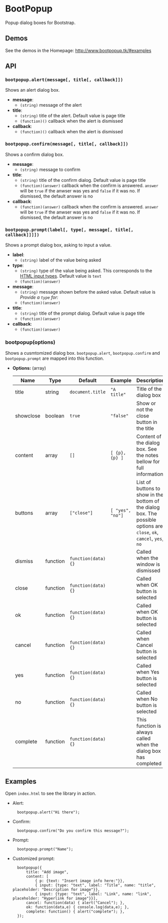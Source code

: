 # BootPopup

Popup dialog boxes for Bootstrap.

## Demos

See the demos in the Homepage: http://www.bootpopup.tk/#examples


## API

### `bootpopup.alert(message[, title[, callback]])`
  
Shows an alert dialog box.

- **message**:
  - `(string)` message of the alert
- **title**:
  - `(string)` title of the alert. Default value is page title
  - `(function)()` callback when the alert is dismissed
- **callback**:
  - `(function)()` callback when the alert is dismissed


### `bootpopup.confirm(message[, title[, callback]])`

Shows a confirm dialog box.

- **message**:
  - `(string)` message to confirm
- **title**:
  - `(string)` title of the confirm dialog. Default value is page title
  - `(function)(answer)` callback when the confirm is answered. `answer` will be `true` if the anwser was yes and `false` if it was no. If dismissed, the default answer is no
- **callback**:
  - `(function)(answer)` callback when the confirm is answered. `answer` will be `true` if the anwser was yes and `false` if it was no. If dismissed, the default answer is no


### `bootpopup.prompt(label[, type[, message[, title[, callback]]]])`

Shows a prompt dialog box, asking to input a value.

- **label**:
  - `(string)` label of the value being asked
- **type**:
  - `(string)` type of the value being asked. This corresponds to the [HTML input types](http://www.w3schools.com/tags/att_input_type.asp). Default value is `text`
  - `(function)(answer)`
- **message**:
  - `(string)` message shown before the asked value. Default value is *Provide a `type` for:*
  - `(function)(answer)`
- **title**:
  - `(string)` title of the prompt dialog. Default value is page title
  - `(function)(answer)`
- **callback**:
  - `(function)(answer)`


### bootpopup(options)

Shows a cusmtomized dialog box. `bootpopup.alert`, `bootpopup.confirm` and `bootpopup.prompt` are mapped into this function.

- **Options:** (array)

  | Name      | Type     | Default             | Example          | Description
  |-----------|----------|---------------------|------------------|------------
  | title     | string   | `document.title`    | `"A title"`      | Title of the dialog box
  | showclose | boolean  | `true`              | `"false"`        | Show or not the close button in the title
  | content   | array    | `[]`                | `[ {p}, {p} ]`   | Content of the dialog box. See the notes bellow for full information
  | buttons   | array    | `["close"]`         | `[ "yes", "no"]` | List of buttons to show in the bottom of the dialog box. The possible options are: `close`, `ok`, `camcel`, `yes`, `no`
  | dismiss   | function | `function(data) {}` |                  | Called when the window is dismissed
  | close     | function | `function(data) {}` |                  | Called when OK button is selected
  | ok        | function | `function(data) {}` |                  | Called when OK button is selected
  | cancel    | function | `function(data) {}` |                  | Called when Cancel button is selected
  | yes       | function | `function(data) {}` |                  | Called when Yes button is selected
  | no        | function | `function(data) {}` |                  | Called when No button is selected
  | complete  | function | `function(data) {}` |                  | This function is always called when the dialog box has completed
  
  


## Examples

Open `index.html` to see the library in action.

- Alert:

        bootpopup.alert("Hi there");

- Confirm:
        
        bootpopup.confirm("Do you confirm this message?");

- Prompt:
		
        bootpopup.prompt("Name");

- Customized prompt:

        bootpopup({
            title: "Add image",
            content: [
                { p: {text: "Insert image info here:"}},
                { input: {type: "text", label: "Title", name: "title", placeholder: "Description for image"}},
                { input: {type: "text", label: "Link", name: "link", placeholder: "Hyperlink for image"}}],
            cancel: function(data) { alert("Cancel"); },
            ok: function(data,e) { console.log(data,e); },
            complete: function() { alert("complete"); },
        });
